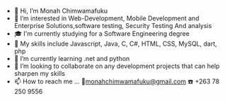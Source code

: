 <ul>
  <li>👋 Hi, I’m Monah Chimwamafuku</li>
  <li>👀 I’m interested in Web-Development, Mobile Development and Enterprise Solutions,software testing, Security Testing And analysis
</li>
  <li>🎓 I'm currently studying for a Software Engineering degree</li>
   <li>🧰 My skills include Javascript, Java, C, C#, HTML, CSS, MySQL, dart, php</li>
  <li>🌱 I’m currently learning  .net and python</li>
  <li>💞️ I’m looking to collaborate on any development projects that can help sharpen my skills</li>
   <li>📫 How to reach me ... 📧<a href="mailto:monahchimwamafuku@gmail.com">monahchimwamafuku@gmail.com</a> ☎️ +263 78 250 9556
</li>
</ul>



